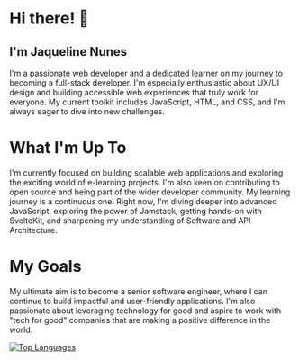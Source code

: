 # Hi there! 👋
## I'm Jaqueline Nunes 
I'm a passionate web developer and a dedicated learner on my journey to becoming a full-stack developer. I'm especially enthusiastic about UX/UI design and building accessible web experiences that truly work for everyone. My current toolkit includes JavaScript, HTML, and CSS, and I'm always eager to dive into new challenges.

# What I'm Up To
I'm currently focused on building scalable web applications and exploring the exciting world of e-learning projects. I'm also keen on contributing to open source and being part of the wider developer community.
My learning journey is a continuous one! Right now, I'm diving deeper into advanced JavaScript, exploring the power of Jamstack, getting hands-on with SvelteKit, and sharpening my understanding of Software and API Architecture.

# My Goals
My ultimate aim is to become a senior software engineer, where I can continue to build impactful and user-friendly applications. I'm also passionate about leveraging technology for good and aspire to work with "tech for good" companies that are making a positive difference in the world.

[![Top Languages](https://github-readme-stats.vercel.app/api/top-langs/?username=nunesjaqueline&layout=compact&theme=radical)](https://github.com/anuraghazra/github-readme-stats)

<!---
nunesjaqueline/nunesjaqueline is a ✨ special ✨ repository because its `README.md` (this file) appears on your GitHub profile.
You can click the Preview link to take a look at your changes.
--->
